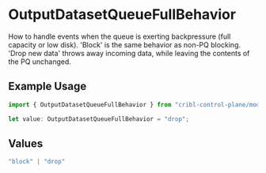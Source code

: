 # OutputDatasetQueueFullBehavior

How to handle events when the queue is exerting backpressure (full capacity or low disk). 'Block' is the same behavior as non-PQ blocking. 'Drop new data' throws away incoming data, while leaving the contents of the PQ unchanged.

## Example Usage

```typescript
import { OutputDatasetQueueFullBehavior } from "cribl-control-plane/models";

let value: OutputDatasetQueueFullBehavior = "drop";
```

## Values

```typescript
"block" | "drop"
```